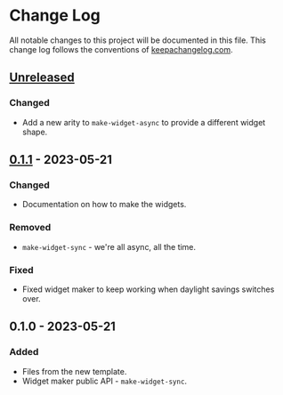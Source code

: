 # Change Log
All notable changes to this project will be documented in this file. This change log follows the conventions of [keepachangelog.com](http://keepachangelog.com/).

## [Unreleased]
### Changed
- Add a new arity to `make-widget-async` to provide a different widget shape.

## [0.1.1] - 2023-05-21
### Changed
- Documentation on how to make the widgets.

### Removed
- `make-widget-sync` - we're all async, all the time.

### Fixed
- Fixed widget maker to keep working when daylight savings switches over.

## 0.1.0 - 2023-05-21
### Added
- Files from the new template.
- Widget maker public API - `make-widget-sync`.

[Unreleased]: https://github.com/escherize/clj-enum/compare/0.1.1...HEAD
[0.1.1]: https://github.com/escherize/clj-enum/compare/0.1.0...0.1.1
